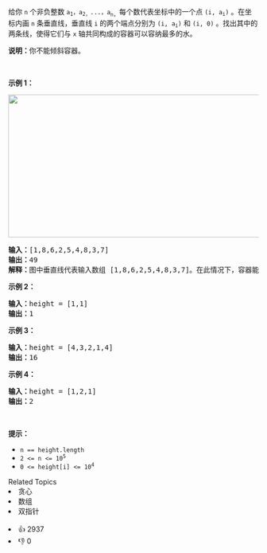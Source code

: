 <p>给你 <code>n</code> 个非负整数 <code>a<sub>1</sub>，a<sub>2，</sub>...，a</code><sub><code>n</code>，</sub>每个数代表坐标中的一个点&nbsp;<code>(i,&nbsp;a<sub>i</sub>)</code> 。在坐标内画 <code>n</code> 条垂直线，垂直线 <code>i</code>&nbsp;的两个端点分别为&nbsp;<code>(i,&nbsp;a<sub>i</sub>)</code> 和 <code>(i, 0)</code> 。找出其中的两条线，使得它们与&nbsp;<code>x</code>&nbsp;轴共同构成的容器可以容纳最多的水。</p>

<p><strong>说明：</strong>你不能倾斜容器。</p>

<p>&nbsp;</p>

<p><strong>示例 1：</strong></p>

<p><img alt="" src="https://aliyun-lc-upload.oss-cn-hangzhou.aliyuncs.com/aliyun-lc-upload/uploads/2018/07/25/question_11.jpg" style="height: 287px; width: 600px;" /></p>

<pre>
<strong>输入：</strong>[1,8,6,2,5,4,8,3,7]
<strong>输出：</strong>49 
<strong>解释：</strong>图中垂直线代表输入数组 [1,8,6,2,5,4,8,3,7]。在此情况下，容器能够容纳水（表示为蓝色部分）的最大值为&nbsp;49。</pre>

<p><strong>示例 2：</strong></p>

<pre>
<strong>输入：</strong>height = [1,1]
<strong>输出：</strong>1
</pre>

<p><strong>示例 3：</strong></p>

<pre>
<strong>输入：</strong>height = [4,3,2,1,4]
<strong>输出：</strong>16
</pre>

<p><strong>示例 4：</strong></p>

<pre>
<strong>输入：</strong>height = [1,2,1]
<strong>输出：</strong>2
</pre>

<p>&nbsp;</p>

<p><strong>提示：</strong></p>

<ul>
	<li><code>n == height.length</code></li>
	<li><code>2 &lt;= n &lt;= 10<sup>5</sup></code></li>
	<li><code>0 &lt;= height[i] &lt;= 10<sup>4</sup></code></li>
</ul>
<div><div>Related Topics</div><div><li>贪心</li><li>数组</li><li>双指针</li></div></div><br><div><li>👍 2937</li><li>👎 0</li></div>